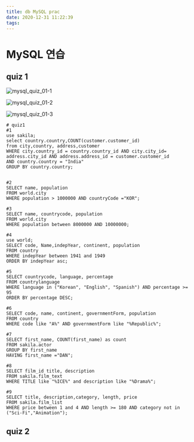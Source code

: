 ```yaml
---
title: db MySQL prac
date: 2020-12-31 11:22:39
tags:
---
```


# MySQL 연습

## quiz 1

![mysql_quiz_01-1](C:\Users\Jung\Desktop\frontend\Database\quiz\pdf2png\mysql_quiz_01\mysql_quiz_01-1.png)

![mysql_quiz_01-2](C:\Users\Jung\Desktop\frontend\Database\quiz\pdf2png\mysql_quiz_01\mysql_quiz_01-2.png)

![mysql_quiz_01-3](C:\Users\Jung\Desktop\frontend\Database\quiz\pdf2png\mysql_quiz_01\mysql_quiz_01-3.png)

```mysql
# quiz1
#1
use sakila;
select country.country,COUNT(customer.customer_id)
from city,country, address,customer
WHERE city.country_id = country.country_id AND city.city_id= address.city_id AND address.address_id = customer.customer_id
AND country.country = "India"
GROUP BY country.country;


#2
SELECT name, population
FROM world.city
WHERE population > 1000000 AND countryCode ="KOR";

#3
SELECT name, countrycode, population
FROM world.city
WHERE population between 8000000 AND 10000000;

#4
use world;
SELECT code, Name,indepYear, continent, population
FROM country
WHERE indepYear between 1941 and 1949
ORDER BY indepYear asc;

#5
SELECT countrycode, language, percentage
FROM countrylanguage
WHERE language in ("Korean", "English", "Spanish") AND percentage >= 95
ORDER BY percentage DESC;

#6
SELECT code, name, continent, governmentForm, population
FROM country
WHERE code like "A%" AND governmentForm like "%Republic%";

#7
SELECT first_name, COUNT(first_name) as count
FROM sakila.actor
GROUP BY first_name
HAVING first_name ="DAN";

#8
SELECT film_id title, description
FROM sakila.film_text
WHERE TITLE like "%ICE%" and description like "%Drama%";

#9
SELECT title, description,category, length, price
FROM sakila.film_list
WHERE price between 1 and 4 AND length >= 180 AND category not in ("Sci-Fi","Animation");

```

## quiz 2
